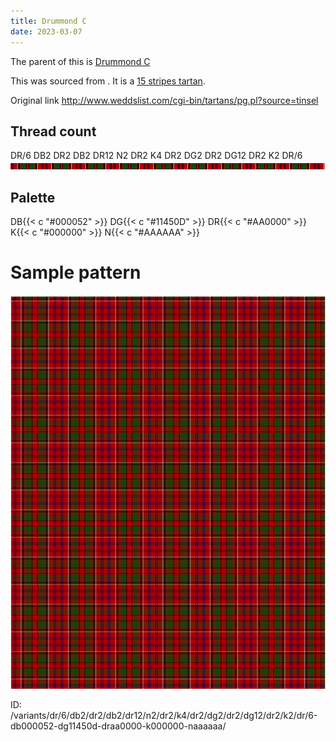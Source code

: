 ```yaml
---
title: Drummond C
date: 2023-03-07
---
```

The parent of this is [Drummond C](/tartans/dr/6/db2/dr2/db2/dr12/n2/dr2/k4/dr2/dg2/dr2/dg12/dr2/k2/dr/6/)


This was sourced from <no value>.  It is a [15 stripes tartan](/stripes/stripes15/).

Original link http://www.weddslist.com/cgi-bin/tartans/pg.pl?source=tinsel

## Thread count
DR/6 DB2 DR2 DB2 DR12 N2 DR2 K4 DR2 DG2 DR2 DG12 DR2 K2 DR/6
![Sett](sett.png)

## Palette
DB{{< c "#000052" >}} DG{{< c "#11450D" >}} DR{{< c "#AA0000" >}} K{{< c "#000000" >}} N{{< c "#AAAAAA" >}}

# Sample pattern

![Tartan detail](tartan.png "DR/6 DB2 DR2 DB2 DR12 N2 DR2 K4 DR2 DG2 DR2 DG12 DR2 K2 DR/6 tartan")

ID: /variants/dr/6/db2/dr2/db2/dr12/n2/dr2/k4/dr2/dg2/dr2/dg12/dr2/k2/dr/6-db000052-dg11450d-draa0000-k000000-naaaaaa/